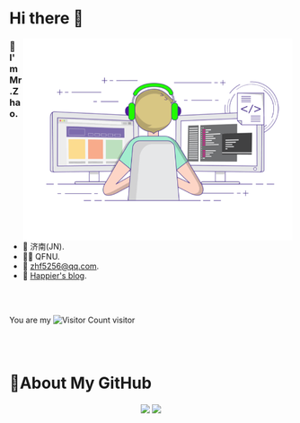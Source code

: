 
# Hi there 👋
<img align="right" top='60' alt="GIF" src="./assets/GitHub.gif" width="480"/>


### 🙋I'm Mr.Zhao.

<br/>

- 📍  济南(JN).
- 👨‍🎓  QFNU.
- 📧  [zhf5256@qq.com](mailto:zhf5256@qq.com).
- 📖  [Happier's blog](https://blog.azhf8.top/).
<br/>
<br/>

You are my ![Visitor Count](https://profile-counter.glitch.me/HappierPuppy/count.svg) visitor

<br/>
<br/>


# 🚀About My GitHub
<div align="center">
    <img align="center" width="420" src="https://github-readme-stats.vercel.app/api?username=HappierPuppy&show_icons=true&theme=tokyonight&line_height=23" />
    <img align="center" src="https://github-readme-stats.vercel.app/api/top-langs/?username=HappierPuppy&&layout=compact&theme=tokyonight&card_width=420" />
</div>

